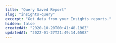 ```yaml
---
title: "Query Saved Report"
slug: "insights-query"
excerpt: "Get data from your Insights reports."
hidden: false
createdAt: "2020-10-20T00:41:48.190Z"
updatedAt: "2022-01-27T21:49:14.650Z"
---
```

